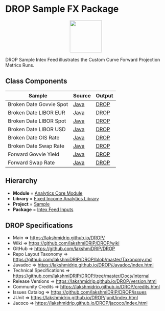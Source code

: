 # DROP Sample FX Package

<p align="center"><img src="https://github.com/lakshmiDRIP/DROP/blob/master/DRIP_Logo.gif?raw=true" width="100"></p>

DROP Sample Intex Feed illustrates the Custom Curve Forward Projection Metrics Runs.


## Class Components

 |          Sample         | Source | Output |
 |-------------------------|--------|--------|
 | Broken Date Govvie Spot | [Java](https://github.com/lakshmiDRIP/DROP/tree/master/src/main/java/org/drip/sample/intexfeed/BrokenDateGovvieSpot.java) | [DROP](https://github.com/lakshmiDRIP/DROP/blob/master/drop/org/drip/sample/intexfeed/BrokenDateGovvieSpot.drop) |
 | Broken Date LIBOR EUR   | [Java](https://github.com/lakshmiDRIP/DROP/tree/master/src/main/java/org/drip/sample/intexfeed/BrokenDateLIBOREUR.java) | [DROP](https://github.com/lakshmiDRIP/DROP/blob/master/drop/org/drip/sample/intexfeed/BrokenDateLIBOREUR.drop) |
 | Broken Date LIBOR Spot  | [Java](https://github.com/lakshmiDRIP/DROP/tree/master/src/main/java/org/drip/sample/intexfeed/BrokenDateLIBORSpot.java) | [DROP](https://github.com/lakshmiDRIP/DROP/blob/master/drop/org/drip/sample/intexfeed/BrokenDateLIBORSpot.drop) |
 | Broken Date LIBOR USD   | [Java](https://github.com/lakshmiDRIP/DROP/tree/master/src/main/java/org/drip/sample/intexfeed/BrokenDateLIBORUSD.java) | [DROP](https://github.com/lakshmiDRIP/DROP/blob/master/drop/org/drip/sample/intexfeed/BrokenDateLIBORUSD.drop) |
 | Broken Date OIS Rate    | [Java](https://github.com/lakshmiDRIP/DROP/tree/master/src/main/java/org/drip/sample/intexfeed/BrokenDateOISRate.java) | [DROP](https://github.com/lakshmiDRIP/DROP/blob/master/drop/org/drip/sample/intexfeed/BrokenDateOISRate.drop) |
 | Broken Date Swap Rate   | [Java](https://github.com/lakshmiDRIP/DROP/tree/master/src/main/java/org/drip/sample/intexfeed/BrokenDateSwapRate.java) | [DROP](https://github.com/lakshmiDRIP/DROP/blob/master/drop/org/drip/sample/intexfeed/BrokenDateSwapRate.drop) |
 | Forward Govvie Yield    | [Java](https://github.com/lakshmiDRIP/DROP/tree/master/src/main/java/org/drip/sample/intexfeed/ForwardGovvieYield.java) | [DROP](https://github.com/lakshmiDRIP/DROP/blob/master/drop/org/drip/sample/intexfeed/ForwardGovvieYield.drop) |
 | Forward Swap Rate       | [Java](https://github.com/lakshmiDRIP/DROP/tree/master/src/main/java/org/drip/sample/intexfeed/ForwardSwapRate.java) | [DROP](https://github.com/lakshmiDRIP/DROP/blob/master/drop/org/drip/sample/intexfeed/ForwardSwapRate.drop) |


## Hierarchy

 <ul>
	<li><b>Module </b> = <a href = "https://github.com/lakshmiDRIP/DROP/tree/master/AnalyticsCore.md">Analytics Core Module</a></li>
	<li><b>Library</b> = <a href = "https://github.com/lakshmiDRIP/DROP/tree/master/FixedIncomeAnalyticsLibrary.md">Fixed Income Analytics Library</a></li>
	<li><b>Project</b> = <a href = "https://github.com/lakshmiDRIP/DROP/tree/master/src/main/java/org/drip/sample/README.md">Sample</a></li>
	<li><b>Package</b> = <a href = "https://github.com/lakshmiDRIP/DROP/tree/master/src/main/java/org/drip/sample/intexfeed/README.md">Intex Feed Inputs</a></li>
 </ul>


## DROP Specifications

 * Main                     => https://lakshmidrip.github.io/DROP/
 * Wiki                     => https://github.com/lakshmiDRIP/DROP/wiki
 * GitHub                   => https://github.com/lakshmiDRIP/DROP
 * Repo Layout Taxonomy     => https://github.com/lakshmiDRIP/DROP/blob/master/Taxonomy.md
 * Javadoc                  => https://lakshmidrip.github.io/DROP/Javadoc/index.html
 * Technical Specifications => https://github.com/lakshmiDRIP/DROP/tree/master/Docs/Internal
 * Release Versions         => https://lakshmidrip.github.io/DROP/version.html
 * Community Credits        => https://lakshmidrip.github.io/DROP/credits.html
 * Issues Catalog           => https://github.com/lakshmiDRIP/DROP/issues
 * JUnit                    => https://lakshmidrip.github.io/DROP/junit/index.html
 * Jacoco                   => https://lakshmidrip.github.io/DROP/jacoco/index.html
